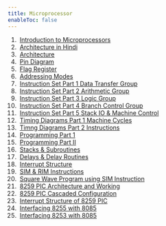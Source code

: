 ```yaml
---
title: Microprocessor
enableToc: false
---
```



1.  [Introduction to Microprocessors](Videos/8085/IntroductiontoMicroprocessors.md) 
2.  [Architecture in Hindi](Videos/8085/ArchitectureinHindi.md) 
3.  [Architecture](Videos/8085/Architecture.md) 
4.  [Pin Diagram](Videos/8085/PinDiagram.md)
5.  [Flag Register](Videos/8085/FlagRegister.md)
6.  [Addressing Modes](Videos/8085/AddressingModes.md)
7.  [Instruction Set Part 1 Data Transfer Group](Videos/8085/InstructionSetPart1DataTransferGroup.md)
8.  [Instruction Set Part 2 Arithmetic Group](Videos/8085/InstructionSetPart2ArithmeticGroup.md)
9.  [Instruction Set Part 3 Logic Group](Videos/8085/InstructionSetPart3LogicGroup.md)
10.  [Instruction Set Part 4 Branch Control Group](Videos/8085/InstructionSetPart4BranchControlGroup.md)
11.  [Instruction Set Part 5 Stack IO & Machine Control](Videos/8085/InstructionSetPart5StackIOMachineControl.md)
12.  [Timing Diagrams Part 1 Machine Cycles](Videos/8085/TimingDiagramsPart1MachineCycles.md)
13.  [Timng Diagrams Part 2 Instructions](Videos/8085/TimingDiagramsPart2Instructions.md)
14.  [Programming Part 1](Videos/8085/ProgrammingPart1.md)
15.  [Programming Part II](Videos/8085/ProgrammingPartII.md)
16.  [Stacks & Subroutines](Videos/8085/StacksSubroutines.md)
17.  [Delays & Delay Routines](Videos/8085/DelaysDelayRoutines.md)
18.  [Interrupt Structure](Videos/8085/InterruptStructure.md)
19.  [SIM & RIM Instructions](Videos/8085/SIMRIMInstructions.md)
20.  [Square Wave Program using SIM Instruction](Videos/8085/SquareWaveProgramusingSIMInstruction.md)
21.  [8259 PIC Architecture and Working](Videos/8085/8259PICArchitectureandWorking.md)
22.  [8259 PIC Cascaded Configuration](Videos/8085/8259PICCascadedConfiguration.md)
23.  [Interrupt Structure of 8259 PIC](Videos/8085/InterruptStructureof8259PIC.md)
24.  [Interfacing 8255 with 8085](Videos/8085/Interfacing8255with8085.md)
25.  [Interfacing 8253 with 8085](Videos/8085/Interfacing8253with8085.md)